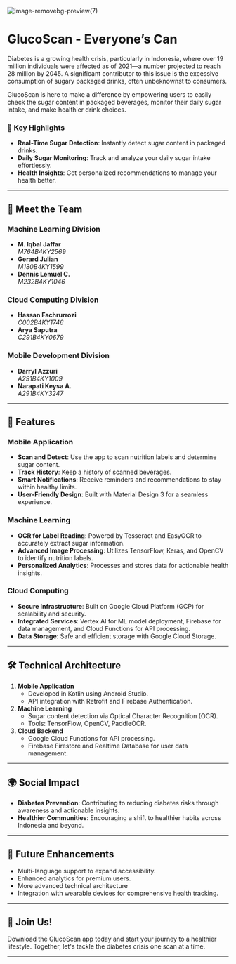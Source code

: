 ![image-removebg-preview(7)](https://github.com/user-attachments/assets/db2b9546-ebbe-4747-8628-def1615abf4e)

# GlucoScan - Everyone’s Can
Diabetes is a growing health crisis, particularly in Indonesia, where over 19 million individuals were affected as of 2021—a number projected to reach 28 million by 2045. A significant contributor to this issue is the excessive consumption of sugary packaged drinks, often unbeknownst to consumers.

GlucoScan is here to make a difference by empowering users to easily check the sugar content in packaged beverages, monitor their daily sugar intake, and make healthier drink choices. 

### 🌟 Key Highlights
- **Real-Time Sugar Detection**: Instantly detect sugar content in packaged drinks.
- **Daily Sugar Monitoring**: Track and analyze your daily sugar intake effortlessly.
- **Health Insights**: Get personalized recommendations to manage your health better.

---
## 🤝 Meet the Team

### Machine Learning Division
- **M. Iqbal Jaffar**  
  *M764B4KY2569*
- **Gerard Julian**  
  *M180B4KY1599*
- **Dennis Lemuel C.**  
  *M232B4KY1046*

### Cloud Computing Division
- **Hassan Fachrurrozi**  
  *C002B4KY1746*
- **Arya Saputra**  
  *C291B4KY0679*

### Mobile Development Division
- **Darryl Azzuri**  
  *A291B4KY1009*
- **Narapati Keysa A.**  
  *A291B4KY3247*
---
## 🚀 Features

### Mobile Application
- **Scan and Detect**: Use the app to scan nutrition labels and determine sugar content.
- **Track History**: Keep a history of scanned beverages.
- **Smart Notifications**: Receive reminders and recommendations to stay within healthy limits.
- **User-Friendly Design**: Built with Material Design 3 for a seamless experience.

### Machine Learning
- **OCR for Label Reading**: Powered by Tesseract and EasyOCR to accurately extract sugar information.
- **Advanced Image Processing**: Utilizes TensorFlow, Keras, and OpenCV to identify nutrition labels.
- **Personalized Analytics**: Processes and stores data for actionable health insights.

### Cloud Computing
- **Secure Infrastructure**: Built on Google Cloud Platform (GCP) for scalability and security.
- **Integrated Services**: Vertex AI for ML model deployment, Firebase for data management, and Cloud Functions for API processing.
- **Data Storage**: Safe and efficient storage with Google Cloud Storage.

---

## 🛠️ Technical Architecture
1. **Mobile Application**
   - Developed in Kotlin using Android Studio.
   - API integration with Retrofit and Firebase Authentication.
2. **Machine Learning**
   - Sugar content detection via Optical Character Recognition (OCR).
   - Tools: TensorFlow, OpenCV, PaddleOCR.
3. **Cloud Backend**
   - Google Cloud Functions for API processing.
   - Firebase Firestore and Realtime Database for user data management.

---

## 🌍 Social Impact
- **Diabetes Prevention**: Contributing to reducing diabetes risks through awareness and actionable insights.
- **Healthier Communities**: Encouraging a shift to healthier habits across Indonesia and beyond.

---

## 🧩 Future Enhancements
- Multi-language support to expand accessibility.
- Enhanced analytics for premium users.
- More advanced technical architecture 
- Integration with wearable devices for comprehensive health tracking.

---

## 📲 Join Us!
Download the GlucoScan app today and start your journey to a healthier lifestyle. Together, let's tackle the diabetes crisis one scan at a time.

---
